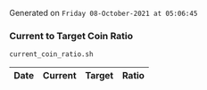 Generated on `Friday 08-October-2021 at 05:06:45`

### Current to Target Coin Ratio
`current_coin_ratio.sh`

Date|Current|Target|Ratio
---|---|---|---
